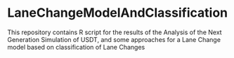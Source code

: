 # LaneChangeModelAndClassification
This repository contains R script for the results of the Analysis of the Next Generation Simulation of USDT, and some approaches for a Lane Change model based on classification of Lane Changes
